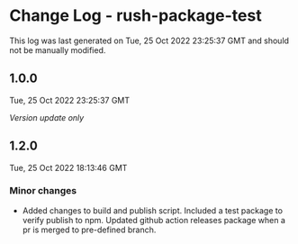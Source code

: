 # Change Log - rush-package-test

This log was last generated on Tue, 25 Oct 2022 23:25:37 GMT and should not be manually modified.

## 1.0.0
Tue, 25 Oct 2022 23:25:37 GMT

_Version update only_

## 1.2.0
Tue, 25 Oct 2022 18:13:46 GMT

### Minor changes

- Added changes to build and publish script. Included a test package to verify publish to npm. Updated github action releases package when a pr is merged to pre-defined branch.

